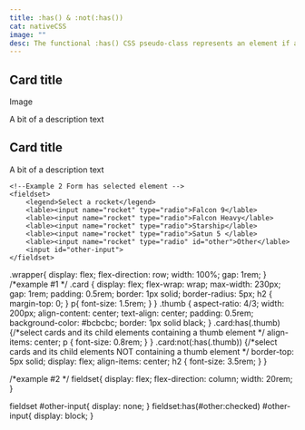 ```yaml
---
title: :has() & :not(:has())
cat: nativeCSS
image: ""
desc: The functional :has() CSS pseudo-class represents an element if any of the relative selectors that are passed as an argument match at least one element when anchored against this element. This pseudo-class presents a way of selecting a parent element or a previous sibling element with respect to a reference element by taking a relative selector list as an argument.
---
```


<html-code>
<div class="wrapper">
    <!--Example 1 Card has image -->
    <article class="card">
        <h2>Card title</h2>
        <div class="thumb">Image</div><!--image thumb on one card -->
        <p>A bit of a description text</p>
    </article>
    <article class="card">
        <h2>Card title</h2>
        <p>A bit of a description text</p>
    </article>

    <!--Example 2 Form has selected element -->
    <fieldset>
        <legend>Select a rocket</legend>
        <lable><input name="rocket" type="radio">Falcon 9</lable>
        <lable><input name="rocket" type="radio">Falcon Heavy</lable>
        <lable><input name="rocket" type="radio">Starship</lable>
        <lable><input name="rocket" type="radio">Satun 5 </lable>
        <lable><input name="rocket" type="radio" id="other">Other</lable>
        <input id="other-input">
    </fieldset>
</div>
</html-code>

<css-code>
.wrapper{
  display: flex;
  flex-direction: row;
  width: 100%;
  gap: 1rem;
}
/*example #1 */
.card {
  display: flex;
  flex-wrap: wrap;
  max-width: 230px; 
  gap: 1rem;
  padding: 0.5rem;
  border: 1px solid;
  border-radius: 5px;
  h2 {
    margin-top: 0;
  }
  p{
      font-size: 1.5rem;
  }
}
.thumb {
  aspect-ratio: 4/3;
  width: 200px;
  align-content: center;
  text-align: center;
  padding: 0.5rem;
  background-color: #bcbcbc;
  border: 1px solid black;
}
.card:has(.thumb) {/*select cards and its child elements containing a thumb element */
  align-items: center;
 p {
    font-size: 0.8rem;
  }
}
.card:not(:has(.thumb)) {/*select cards and its child elements NOT containing a thumb element */
  border-top: 5px solid;
  display: flex;
  align-items: center;
 h2 {
    font-size: 3.5rem;
  }
}

/*example #2 */
fieldset{
  display: flex;
  flex-direction: column;
  width: 20rem;
}

fieldset #other-input{
  display: none;
}
fieldset:has(#other:checked) #other-input{
  display: block;
}
</css-code>
